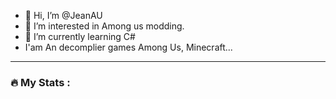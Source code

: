 - 👋 Hi, I’m @JeanAU
- 👀 I’m interested in Among us modding.
- 🌱 I’m currently learning C#
-  I'am An decomplier games Among Us, Minecraft...


 ---

### :fire: My Stats :
